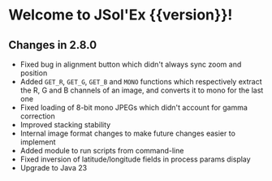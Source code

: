 # Welcome to JSol'Ex {{version}}!

## Changes in 2.8.0

- Fixed bug in alignment button which didn't always sync zoom and position
- Added `GET_R`, `GET_G`, `GET_B` and `MONO` functions which respectively extract the R, G and B channels of an image, and converts it to mono for the last one
- Fixed loading of 8-bit mono JPEGs which didn't account for gamma correction
- Improved stacking stability
- Internal image format changes to make future changes easier to implement
- Added module to run scripts from command-line
- Fixed inversion of latitude/longitude fields in process params display
- Upgrade to Java 23
